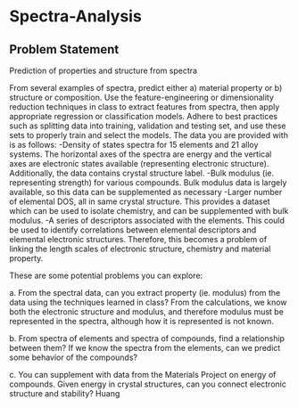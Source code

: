 # Spectra-Analysis
## Problem Statement
Prediction of properties and structure from spectra

From several examples of spectra, predict either a) material property or b) structure or composition. Use the feature-engineering or dimensionality reduction techniques in class to extract features from spectra, then apply appropriate regression or classification models. Adhere to best practices such as splitting data into training, validation and testing set, and use these sets to properly train and select the models. The data you are provided with is as follows: -Density of states spectra for 15 elements and 21 alloy systems. The horizontal axes of the spectra are energy and the vertical axes are electronic states available (representing electronic structure). Additionally, the data contains crystal structure label. -Bulk modulus (ie. representing strength) for various compounds. Bulk modulus data is largely available, so this data can be supplemented as necessary -Larger number of elemental DOS, all in same crystal structure. This provides a dataset which can be used to isolate chemistry, and can be supplemented with bulk modulus. -A series of descriptors associated with the elements. This could be used to identify correlations between elemental descriptors and elemental electronic structures. Therefore, this becomes a problem of linking the length scales of electronic structure, chemistry and material property.

These are some potential problems you can explore: 

a. From the spectral data, can you extract property (ie. modulus) from the data using the techniques learned in class? From the calculations, we know both the electronic structure and modulus, and therefore modulus must be represented in the spectra, although how it is represented is not known.

b. From spectra of elements and spectra of compounds, find a relationship between them? If we know the spectra from the elements, can we predict some behavior of the compounds? 

c. You can supplement with data from the Materials Project on energy of compounds. Given energy in crystal structures, can you connect electronic structure and stability?
Huang
